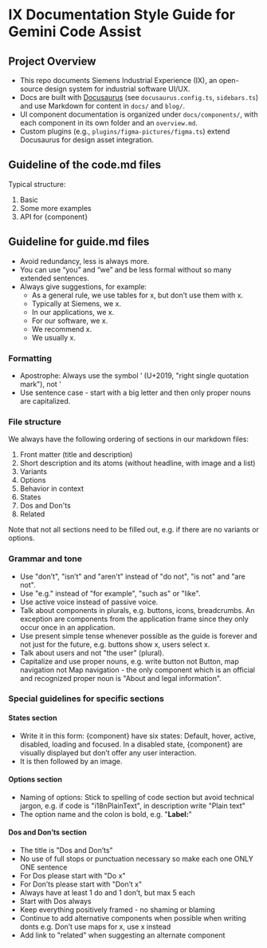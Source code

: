 # IX Documentation Style Guide for Gemini Code Assist

## Project Overview

- This repo documents Siemens Industrial Experience (IX), an open-source design system for industrial software UI/UX.
- Docs are built with [Docusaurus](https://docusaurus.io/) (see `docusaurus.config.ts`, `sidebars.ts`) and use Markdown for content in `docs/` and `blog/`.
- UI component documentation is organized under `docs/components/`, with each component in its own folder and an `overview.md`.
- Custom plugins (e.g., `plugins/figma-pictures/figma.ts`) extend Docusaurus for design asset integration.

## Guideline of the code.md files

Typical structure:
1. Basic
2. Some more examples
3. API for {component}

## Guideline for guide.md files

- Avoid redundancy, less is always more.
- You can use “you” and “we” and be less formal without so many extended sentences.
- Always give suggestions, for example:
    - As a general rule, we use tables for x, but don’t use them with x.
    - Typically at Siemens, we x.
    - In our applications, we x.
    - For our software, we x.
    - We recommend x.
    - We usually x.

### Formatting

- Apostrophe: Always use the symbol ’ (U+2019, "right single quotation mark"), not '
- Use sentence case - start with a big letter and then only proper nouns are capitalized.

### File structure

We always have the following ordering of sections in our markdown files:
1. Front matter (title and description)
2. Short description and its atoms (without headline, with image and a list)
3. Variants
4. Options
5. Behavior in context
6. States
7. Dos and Don'ts
8. Related

Note that not all sections need to be filled out, e.g. if there are no variants or options.

### Grammar and tone

- Use "don’t", "isn’t" and "aren't" instead of "do not", "is not" and "are not".
- Use "e.g." instead of "for example", "such as" or "like".
- Use active voice instead of passive voice.
- Talk about components in plurals, e.g. buttons, icons, breadcrumbs. An exception are components from the application frame since they only occur once in an application.
- Use present simple tense whenever possible as the guide is forever and not just for the future, e.g. buttons show x, users select x.
- Talk about users and not "the user" (plural).
- Capitalize and use proper nouns, e.g. write button not Button, map navigation not Map navigation - the only component which is an official and recognized proper noun is "About and legal information".

### Special guidelines for specific sections

#### States section

- Write it in this form: {component} have six states: Default, hover, active, disabled, loading and focused. In a disabled state, {component} are visually displayed but don’t offer any user interaction.
- It is then followed by an image.

#### Options section

- Naming of options: Stick to spelling of code section but avoid technical jargon, e.g. if code is "i18nPlainText", in description write "Plain text"
- The option name and the colon is bold, e.g. "**Label:**"

#### Dos and Don’ts section

- The title is "Dos and Don’ts"
- No use of full stops or punctuation necessary so make each one ONLY ONE sentence
- For Dos please start with "Do x"
- For Don’ts please start with "Don’t x"
- Always have at least 1 do and 1 don’t, but max 5 each
- Start with Dos always
- Keep everything positively framed - no shaming or blaming
- Continue to add alternative components when possible when writing donts e.g. Don’t use maps for x, use x instead
- Add link to "related" when suggesting an alternate component